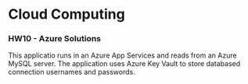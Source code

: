 # Cloud Computing
### HW10 - Azure Solutions

This applicatio runs in an Azure App Services and reads from an Azure MySQL server.
The application uses Azure Key Vault to store databased connection usernames and passwords.